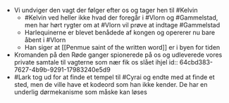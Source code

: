 - Vi undviger den vagt der følger efter os og tager hen til #Kelvin
	- #Kelvin ved heller ikke hvad der foregår i #Vlorn og #Gammelstad, men har hørt rygter om at #Vlorn vil prøve at indtage #Gammelstad
	- Harlequinerne er blevet benådede af kongen og opererer nu bare åbent i #Vlorn
	- Han siger at [[Penmue saint of the written word]] er i byen for tiden
- Kromanden på den Røde ganger spionerede på os og udleverede vores private samtale til vagterne som nær fik os slået ihjel
  id:: 64cbd383-7627-4b9b-9291-17983240e5d9
- #Lark tog ud for at finde et tempel til #Cyrai og endte med at finde et sted, men de ville have et kodeord som han ikke kender. De har en underlig dørmekanisme som måske kan løses